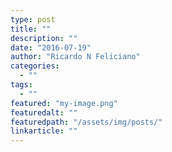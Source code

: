 ```yaml
---
type: post
title: ""
description: ""
date: "2016-07-19"
author: "Ricardo N Feliciano"
categories:
  - ""
tags:
  - ""
featured: "my-image.png"
featuredalt: ""
featuredpath: "/assets/img/posts/"
linkarticle: ""
---
```


